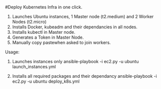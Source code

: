 #Deploy Kubernetes Infra in one click.

1. Launches Ubuntu instances, 1 Master node (t2.medium) and 2 Worker Nodes (t2.micro)
2. Installs Docker, kubeadm and their dependancies in all nodes.
3. Installs kubectl in Master node.
4. Generates a Token in Master Node.
5. Manually copy pastewhen asked to join workers.



Usage:

1. Launches instances only
ansible-playbook -i ec2.py -u ubuntu launch_instances.yml

2. Installs all required packages and their dependancy
ansible-playbook -i ec2.py -u ubuntu deploy_k8s.yml
